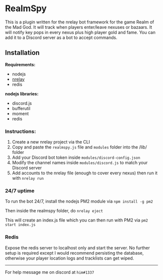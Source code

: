 # RealmSpy

This is a plugin written for the nrelay bot framework for the game Realm of the Mad God. It will track when players enter/leave nexuses or bazaars. It will notify key pops in every nexus plus high player gold and fame. You can add it to a Discord server as a bot to accept commands.


## Installation

**Requirements:**  

* nodejs
* [nrelay](https://github.com/thomas-crane/nrelay)
* redis

**nodejs libraries:**  

* discord.js
* bufferutil
* moment
* redis

### Instructions:

1. Create a new nrelay project via the CLI
1. Copy and paste the `realmspy.js` file and `modules` folder into the /lib/ folder
1. Add your Discord bot token inside `modules/discord-config.json`
1. Modify the channel names inside `modules/discord.js` to match your Discord server
1. Add accounts to the nrelay file (enough to cover every nexus) then run it with `nrelay run`

### 24/7 uptime

To run the bot 24/7, install the nodejs PM2 module via `npm install -g pm2`

Then inside the realmspy folder, do `nrelay eject`

This will create an index.js file which you can then run with PM2 via `pm2 start index.js`

### Redis

Expose the redis server to localhost only and start the server. No further setup is required except I would recommend persisting the database, otherwise your player location logs and tracklists can get wiped.



---

For help message me on discord at `him#1337`
